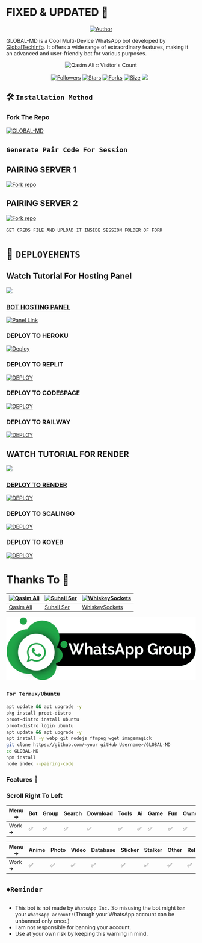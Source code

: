 # FIXED & UPDATED 🥰


<p align="center">
<a href="https://github.com/GlobalTechInfo"><img title="Author" src="https://telegra.ph/file/78899ccfed9d3ec2fee61.jpg?style=for-the-badge&logo=github"></a>

GLOBAL-MD is a Cool Multi-Device WhatsApp bot developed by [GlobalTechInfo](https://github.com/GlobalTechInfo). It offers a wide range of extraordinary features, making it an advanced and user-friendly bot for various purposes.

<p align="center"><img src="https://profile-counter.glitch.me/{GLOBAL-MD}/count.svg" alt="Qasim Ali :: Visitor's Count" /></p>



<p align="center">
<a href="https://github.com/GlobalTechInfo/followers"><img title="Followers" src="https://img.shields.io/github/followers/GlobalTechInfo?color=red&style=flat-square"></a>
<a href="https://github.com/GlobalTechInfo/GLOBAL-MD/stargazers/"><img title="Stars" src="https://img.shields.io/github/stars/GlobalTechInfo/GLOBAL-MD?color=blue&style=flat-square"></a>
<a href="https://github.com/GlobalTechInfo/GLOBAL-MD/network/members"><img title="Forks" src="https://img.shields.io/github/forks/GlobalTechInfo/GLOBAL-MD?color=red&style=flat-square"></a>
<a href="https://github.com/GlobalTechInfo/GLOBAL-MD/"><img title="Size" src="https://img.shields.io/github/repo-size/GlobalTechInfo/GLOBAL-MD?style=flat-square&color=green"></a>
<a href="https://github.com/GlobalTechInfo/GLOBAL-MD/graphs/commit-activity"><img height="20" src="https://img.shields.io/badge/Maintained%3F-yes-green.svg"></a>&nbsp;&nbsp;
</p>
<p align='center'>
</p>

## 🛠️ `Installation Method`
  
### Fork The Repo

<a href="https://github.com/GlobalTechInfo/GLOBAL-MD/fork"><img title="GLOBAL-MD" src="https://img.shields.io/badge/FORK-GLOBAL MD-h?color=red&style=for-the-badge&logo=stackshare"></a>

## `Generate Pair Code For Session`


## PAIRING SERVER 1
<a href='https://globalpair-code.onrender.com/' target="_blank"><img alt='Fork repo' src='https://img.shields.io/badge/PAIRING CODE-1-green?style=for-the-badge&logo=opencv&logoColor=white'/></a>

## PAIRING SERVER 2

<a href='https://replit.com/@tlptrends92/GLOBAL-SESSIONS#main.sh' target="_blank"><img alt='Fork repo' src='https://img.shields.io/badge/PAIRING CODE-2-green?style=for-the-badge&logo=opencv&logoColor=white'/></a>


`GET CREDS FILE AND UPLOAD IT INSIDE SESSION FOLDER OF FORK`

# 🛟 `DEPLOYEMENTS`

## Watch Tutorial For Hosting Panel
<a href="https://youtu.be/WpfdClSeQyg"><img src="https://img.shields.io/badge/YouTube-ff0000?style=for-the-badge&logo=youtube&logoColor=ff000000&link=https://youtu.be/WpfdClSeQyg" /><br>

### BOT HOSTING PANEL
<a href='https://bot-hosting.net/?aff=1097457675723341836' target="_blank"><img alt='Panel Link'
src='https://img.shields.io/badge/HOSTING%20PANEL-blue?style=for-the-badge&logo=Cloudflare&logoColor=white'/></a>


### DEPLOY TO HEROKU 

[![Deploy](https://www.herokucdn.com/deploy/button.svg)](https://heroku.com/deploy?template=https://github.com/GlobalTechInfo/GLOBAL-MD)

### DEPLOY TO REPLIT

   <a href='https://repl.it/github/GlobalTechInfo/GLOBAL-MD' target="_blank"><img alt='DEPLOY' src='https://img.shields.io/badge/-REPLIT-orange?style=for-the-badge&logo=replit&logoColor=white'/></a>


### DEPLOY TO CODESPACE

<a href='https://github.com/codespaces/new' target="_blank"><img alt='DEPLOY' src='https://img.shields.io/badge/CODESPACE-h?color=navy&style=for-the-badge&logo=visualstudiocode'/></a></p>

### DEPLOY TO RAILWAY

<a href='https://railway.app/new' target="_blank"><img alt='DEPLOY' src='https://img.shields.io/badge/RAILWAY-h?color=black&style=for-the-badge&logo=railway'/></a></p>

## WATCH TUTORIAL FOR RENDER
<a href="https://youtu.be/8Y8cE68vg5A"><img src="https://img.shields.io/badge/YouTube-ff0000?style=for-the-badge&logo=youtube&logoColor=ff000000&link=https://youtu.be/WpfdClSeQyg" /><br>

### DEPLOY TO RENDER

<a href='https://dashboard.render.com' target="_blank"><img alt='DEPLOY' src='https://img.shields.io/badge/RENDER-h?color=maroon&style=for-the-badge&logo=render'/></a></p>

### DEPLOY TO SCALINGO

<a href='https://auth.scalingo.com/users/sign_in' target="_blank"><img alt='DEPLOY' src='https://img.shields.io/badge/SCALINGO-h?color=olive&style=for-the-badge&logo=scalingo'/></a></p>

### DEPLOY TO KOYEB

<a href='https://app.koyeb.com/auth/signin' target="_blank"><img alt='DEPLOY' src='https://img.shields.io/badge/-KOYEB-blue?style=for-the-badge&logo=koyeb&logoColor=white'/></a>

# Thanks To 💚

| [![Qasim Ali](https://github.com/GlobalTechInfo.png?size=100)](https://github.com/GlobalTechInfo) | [![Suhail Ser](https://github.com/SuhailTechInfo.png?size=100)](https://github.com/SuhailTechInfo) | [![WhiskeySockets](https://github.com/WhiskeySockets.png?size=100)](https://github.com/WhiskeySockets) |
| --- | --- | ---|
| [Qasim Ali](https://github.com/GlobalTechInfo) | [Suhail Ser](https://github.com/SuhailTechInfo) | [WhiskeySockets](https://github.com/WhiskeySockets) |

[![JOIN WHATSAPP CHANNEL](https://raw.githubusercontent.com/Neeraj-x0/Neeraj-x0/main/photos/suddidina-join-whatsapp.png)](https://chat.whatsapp.com/CodjsOI43Ek2PXdQOC1iZK)



### `For Termux/Ubuntu`
```bash
apt update && apt upgrade -y
pkg install proot-distro
proot-distro install ubuntu
proot-distro login ubuntu
apt update && apt upgrade -y
apt install -y webp git nodejs ffmpeg wget imagemagick
git clone https://github.com/<your gitHub Username>/GLOBAL-MD
cd GLOBAL-MD
npm install
node index --pairing-code
```
### Features 💌
### Scroll Right To Left
| Menu ⁠➜ | Bot | Group | Search | Download | Tools | Ai | Game | Fun | Owner | Bug | Convert | List |
| --------| --- | ----- | ------ | -------- | ----- | -- | ---- | --- | ----- | ----| --------| -----|
| Work ➜ |  ✅ |   ✅  |    ✅  |     ✅   |   ✅  | ✅ |   ✅ |  ✅ |  ✅   | ✅  |    ✅   |  ✅  |

| Menu ⁠➜ | Anime | Photo| Video | Database | Sticker | Stalker | Other |Religion | NSFW | 
| --------| ----- | ---- | ----- | -------- | ------- | ------- | ------|---------| -----|
| Work ➜ |   ✅  |   ✅ |   ✅  |    ✅    |    ✅   |    ✅   |   ✅  |    ✅   |  ✅  |

## ♦️`Reminder`
   
## 
- This bot is not made by `WhatsApp Inc.` So misusing the bot might `ban` your `WhatsApp account!`(Though your WhatsApp account can be unbanned only once.)
- I am not responsible for banning your account.
- Use at your own risk by keeping this warning in mind.

 <br><br>
